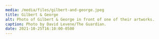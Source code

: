 ```yaml
---
media: /media/files/gilbert-and-george.jpeg
title: Gilbert & George
alt: Photo of Gilbert & George in front of one of their artworks.
caption: Photo by David Levene/The Guardian.
date: 2021-10-25T16:10:00-0500
---
```

